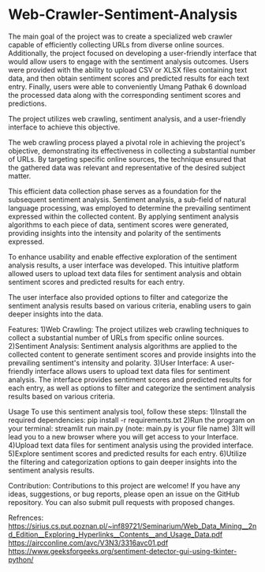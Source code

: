 # Web-Crawler-Sentiment-Analysis
The main goal of the project was to create a specialized web crawler capable of efficiently collecting URLs from diverse online sources. Additionally, the project focused on developing a user-friendly interface that would allow users to engage with the sentiment analysis outcomes. Users were provided with the ability to upload CSV or XLSX files containing text data, and then obtain sentiment scores and predicted results for each text entry. Finally, users were able to conveniently
Umang Pathak 6 download the processed data along with the corresponding sentiment scores and predictions.

The project utilizes web crawling, sentiment analysis, and a user-friendly interface to achieve this objective.

The web crawling process played a pivotal role in achieving the project's objective, demonstrating its effectiveness in collecting a substantial number of URLs. By targeting specific online sources, the technique ensured that the gathered data was relevant and representative of the desired subject matter.

This efficient data collection phase serves as a foundation for the subsequent sentiment analysis. Sentiment analysis, a sub-field of natural language processing, was employed to determine the prevailing sentiment expressed within the collected content. By applying sentiment analysis algorithms to each piece of data, sentiment scores were generated, providing insights into the intensity and polarity of the sentiments expressed.

To enhance usability and enable effective exploration of the sentiment analysis results, a user interface was developed. This intuitive platform allowed users to upload text data files for sentiment analysis and obtain sentiment scores and predicted results for each entry.

The user interface also provided options to filter and categorize the sentiment analysis results based on various criteria, enabling users to gain deeper insights into the data. 

Features:
1)Web Crawling: The project utilizes web crawling techniques to collect a substantial number of URLs from specific online sources.
2)Sentiment Analysis: Sentiment analysis algorithms are applied to the collected content to generate sentiment scores and provide insights into the prevailing sentiment's intensity and polarity.
3)User Interface: A user-friendly interface allows users to upload text data files for sentiment analysis. The interface provides sentiment scores and predicted results for each entry, as well as options to filter and categorize the sentiment analysis results based on various criteria.

Usage
To use this sentiment analysis tool, follow these steps:
1)Install the required dependencies:  pip install -r requirements.txt
2)Run the program on your terminal: streamlit run main.py
(note: main.py is your file name)
3)It will lead you to a new browser where you will get access to your Interface.
4)Upload text data files for sentiment analysis using the provided interface.
5)Explore sentiment scores and predicted results for each entry.
6)Utilize the filtering and categorization options to gain deeper insights into the sentiment analysis results.

Contribution:
Contributions to this project are welcome! If you have any ideas, suggestions, or bug reports, please open an issue on the GitHub repository. You can also submit pull requests with proposed changes.

Refrences:
https://sirius.cs.put.poznan.pl/~inf89721/Seminarium/Web_Data_Mining__2nd_Edition__Exploring_Hyperlinks__Contents__and_Usage_Data.pdf
https://aircconline.com/avc/V3N3/3316avc01.pdf
https://www.geeksforgeeks.org/sentiment-detector-gui-using-tkinter-python/
